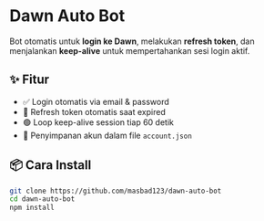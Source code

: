 # Dawn Auto Bot

Bot otomatis untuk **login ke Dawn**, melakukan **refresh token**, dan menjalankan **keep-alive** untuk mempertahankan sesi login aktif.

## ✨ Fitur
- ✅ Login otomatis via email & password
- 🔄 Refresh token otomatis saat expired
- 🟢 Loop keep-alive session tiap 60 detik
- 🧠 Penyimpanan akun dalam file `account.json`

## 📦 Cara Install

```bash
git clone https://github.com/masbad123/dawn-auto-bot
cd dawn-auto-bot
npm install
